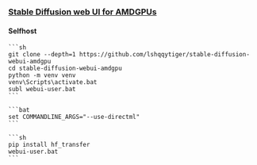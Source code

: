 ### [Stable Diffusion web UI for AMDGPUs](https://github.com/lshqqytiger/stable-diffusion-webui-amdgpu)

#### Selfhost

````{tab} From source
```sh
git clone --depth=1 https://github.com/lshqqytiger/stable-diffusion-webui-amdgpu
cd stable-diffusion-webui-amdgpu
python -m venv venv
venv\Scripts\activate.bat
subl webui-user.bat
```

```bat
set COMMANDLINE_ARGS="--use-directml"
```

```sh
pip install hf_transfer
webui-user.bat
```
````